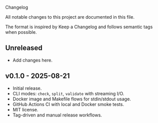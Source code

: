 Changelog

All notable changes to this project are documented in this file.

The format is inspired by Keep a Changelog and follows semantic tags when possible.

## Unreleased
- Add changes here.

## v0.1.0 - 2025-08-21
- Initial release.
- CLI modes: `check`, `split`, `validate` with streaming I/O.
- Docker image and Makefile flows for stdin/stdout usage.
- GitHub Actions CI with local and Docker smoke tests.
- MIT license.
- Tag-driven and manual release workflows.

